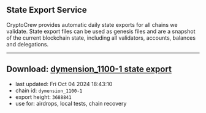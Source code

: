 ## State Export Service
CryptoCrew provides automatic daily state exports for all chains we validate. State export files can be used as genesis files and are a snapshot of the current blockchain state, including all validators, accounts, balances and delegations.

---
**Download: [dymension_1100-1 state export](https://dl-eu2.ccvalidators.com/SERVICE/dymension/dymension_1100-1_export_3688841.json)**
---

- last updated: Fri Oct 04 2024 18:43:10
- chain id: `dymension_1100-1`
- export height: `3688841`
- use for: airdrops, local tests, chain recovery
